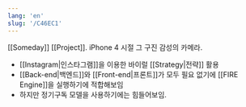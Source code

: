 ```yaml
---
lang: 'en'
slug: '/C46EC1'
---
```


[[Someday]] [[Project]]. iPhone 4 시절 그 구진 감성의 카메라.

- [[Instagram|인스타그램]]을 이용한 바이럴 [[Strategy|전략]] 활용
- [[Back-end|백엔드]]와 [[Front-end|프론트]]가 모두 필요 없기에 [[FIRE Engine]]을 실행하기에 적합해보임
- 하지만 정기구독 모델을 사용하기에는 힘들어보임.
